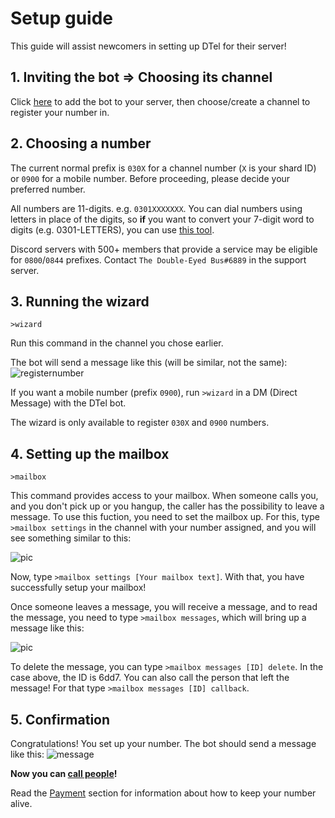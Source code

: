 # Setup guide
This guide will assist newcomers in setting up DTel for their server!

## 1. Inviting the bot => Choosing its channel
Click [here](https://discordapp.com/oauth2/authorize?client_id=377609965554237453&scope=bot&permissions=84997) to add the bot to your server, then choose/create a channel to register your number in.

## 2. Choosing a number
The current normal prefix is `030X` for a channel number (`X` is your shard ID) or `0900` for a mobile number. Before proceeding, please decide your preferred number.

All numbers are 11-digits. e.g. `0301XXXXXXX`. You can dial numbers using letters in place of the digits, so **if** you want to convert your 7-digit word to digits (e.g. 0301-LETTERS), you can use [this tool](http://word2number.com).

Discord servers with 500+ members that provide a service may be eligible for `0800`/`0844` prefixes. Contact `The Double-Eyed Bus#6889` in the support server.

## 3. Running the wizard
`>wizard`

Run this command in the channel you chose earlier.

The bot will send a message like this (will be similar, not the same): 
![registernumber](http://i.imgur.com/zMKAkPr.png)

If you want a mobile number (prefix `0900`), run `>wizard` in a DM (Direct Message) with the DTel bot.

The wizard is only available to register `030X` and `0900` numbers.

## 4. Setting up the mailbox
`>mailbox`

This command provides access to your mailbox. When someone calls you, and you don't pick up or you hangup, the caller has the possibility to leave a message. To use this fuction, you need to set the mailbox up.
For this, type `>mailbox settings` in the channel with your number assigned, and you will see something similar to this:

![pic](http://i.imgur.com/mv3h3nX.png)

Now, type `>mailbox settings [Your mailbox text]`. With that, you have successfully setup your mailbox!

Once someone leaves a message, you will receive a message, and to read the message, you need to type `>mailbox messages`, which will bring up a message like this: 

![pic](http://i.imgur.com/nba617d.png)

To delete the message, you can type `>mailbox messages [ID] delete`. In the case above, the ID is 6dd7.
You can also call the person that left the message! For that type `>mailbox messages [ID] callback`.

## 5. Confirmation
Congratulations! You set up your number. The bot should send a message like this:
![message](http://i.imgur.com/vuOzp4d.png)

**Now you can [call people](./dialing-guide)!**

Read the [Payment](./Payment) section for information about how to keep your number alive.
